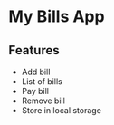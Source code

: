 # My Bills App

## Features
- Add bill
- List of bills
- Pay bill
- Remove bill
- Store in local storage
